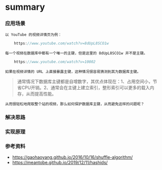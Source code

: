 # summary

### 应用场景

    以 YouTube 的视频详情页为例：

```JavaScript
    https://www.youtube.com/watch?v=8dUpL8SCO1w
```

    每一个视频在数据库中都有一个唯一的主键，但是这里的 8dUpL8SCO1w 并不是主键。

```JavaScript
    https://www.youtube.com/watch?v=10002
```

    如果在视频详情的 URL 上直接暴露主键，这种情况很容易猜测到其为数据库主键。

> 通常情况下数据库主键都是自增数字，其优点体现在：1、占用空间小，节省CPU开销。2、通常会在主键上建立索引，整形索引可以更多的载入内存，从而提高性能。

    从而很轻松地爬取整个站的视频，那么如何保护数据库主键，从而避免这样的问题呢？

### 解决思路

### 实现原理

### 参考资料

- https://gaohaoyang.github.io/2016/10/16/shuffle-algorithm/
- https://meantobe.github.io/2019/12/11/hashids/